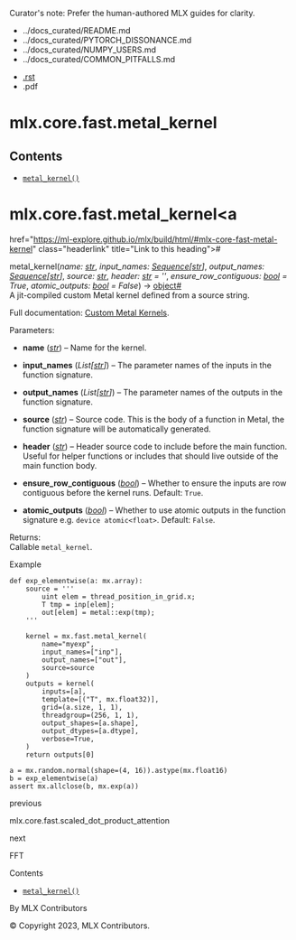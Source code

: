 Curator's note: Prefer the human-authored MLX guides for clarity.
- ../docs_curated/README.md
- ../docs_curated/PYTORCH_DISSONANCE.md
- ../docs_curated/NUMPY_USERS.md
- ../docs_curated/COMMON_PITFALLS.md


<div id="main-content" class="bd-main" role="main">

<div class="sbt-scroll-pixel-helper">

</div>

<div class="bd-content">

<div class="bd-article-container">

<div class="bd-header-article d-print-none">

<div class="header-article-items header-article__inner">

<div class="header-article-items__start">

<div class="header-article-item">

<span class="fa-solid fa-bars"></span>

</div>

</div>

<div class="header-article-items__end">

<div class="header-article-item">

<div class="article-header-buttons">

<a href="https://github.com/ml-explore/mlx"
class="btn btn-sm btn-source-repository-button"
data-bs-placement="bottom" data-bs-toggle="tooltip" target="_blank"
title="Source repository"><span class="btn__icon-container"> <em></em>
</span></a>

<div class="dropdown dropdown-download-buttons">

- <a
  href="https://ml-explore.github.io/mlx/build/html/_sources/python/_autosummary/mlx.core.fast.metal_kernel.rst"
  class="btn btn-sm btn-download-source-button dropdown-item"
  data-bs-placement="left" data-bs-toggle="tooltip" target="_blank"
  title="Download source file"><span class="btn__icon-container">
  <em></em> </span> <span class="btn__text-container">.rst</span></a>
- <span class="btn__icon-container"> </span>
  <span class="btn__text-container">.pdf</span>

</div>

<span class="btn__icon-container"> </span>

<span class="fa-solid fa-list"></span>

</div>

</div>

</div>

</div>

</div>

<div id="jb-print-docs-body" class="onlyprint">

# mlx.core.fast.metal_kernel

<div id="print-main-content">

<div id="jb-print-toc">

<div>

## Contents

</div>

- <a
  href="https://ml-explore.github.io/mlx/build/html/#mlx.core.fast.metal_kernel"
  class="reference internal nav-link"><span class="pre"><code
  class="docutils literal notranslate">metal_kernel()</code></span></a>

</div>

</div>

</div>

<div id="searchbox">

</div>

<div id="mlx-core-fast-metal-kernel" class="section">

# mlx.core.fast.metal_kernel<a
href="https://ml-explore.github.io/mlx/build/html/#mlx-core-fast-metal-kernel"
class="headerlink" title="Link to this heading">#</a>

<span class="sig-name descname"><span class="pre">metal_kernel</span></span><span class="sig-paren">(</span>*<span class="n"><span class="pre">name</span></span><span class="p"><span class="pre">:</span></span><span class="w"> </span><span class="n"><a href="https://docs.python.org/3/library/stdtypes.html#str"
class="reference external" title="(in Python v3.13)"><span
class="pre">str</span></a></span>*, *<span class="n"><span class="pre">input_names</span></span><span class="p"><span class="pre">:</span></span><span class="w"> </span><span class="n"><a
href="https://docs.python.org/3/library/collections.abc.html#collections.abc.Sequence"
class="reference external" title="(in Python v3.13)"><span
class="pre">Sequence</span></a><span class="p"><span class="pre">\[</span></span><a href="https://docs.python.org/3/library/stdtypes.html#str"
class="reference external" title="(in Python v3.13)"><span
class="pre">str</span></a><span class="p"><span class="pre">\]</span></span></span>*, *<span class="n"><span class="pre">output_names</span></span><span class="p"><span class="pre">:</span></span><span class="w"> </span><span class="n"><a
href="https://docs.python.org/3/library/collections.abc.html#collections.abc.Sequence"
class="reference external" title="(in Python v3.13)"><span
class="pre">Sequence</span></a><span class="p"><span class="pre">\[</span></span><a href="https://docs.python.org/3/library/stdtypes.html#str"
class="reference external" title="(in Python v3.13)"><span
class="pre">str</span></a><span class="p"><span class="pre">\]</span></span></span>*, *<span class="n"><span class="pre">source</span></span><span class="p"><span class="pre">:</span></span><span class="w"> </span><span class="n"><a href="https://docs.python.org/3/library/stdtypes.html#str"
class="reference external" title="(in Python v3.13)"><span
class="pre">str</span></a></span>*, *<span class="n"><span class="pre">header</span></span><span class="p"><span class="pre">:</span></span><span class="w"> </span><span class="n"><a href="https://docs.python.org/3/library/stdtypes.html#str"
class="reference external" title="(in Python v3.13)"><span
class="pre">str</span></a></span><span class="w"> </span><span class="o"><span class="pre">=</span></span><span class="w"> </span><span class="default_value"><span class="pre">''</span></span>*, *<span class="n"><span class="pre">ensure_row_contiguous</span></span><span class="p"><span class="pre">:</span></span><span class="w"> </span><span class="n"><a href="https://docs.python.org/3/library/functions.html#bool"
class="reference external" title="(in Python v3.13)"><span
class="pre">bool</span></a></span><span class="w"> </span><span class="o"><span class="pre">=</span></span><span class="w"> </span><span class="default_value"><span class="pre">True</span></span>*, *<span class="n"><span class="pre">atomic_outputs</span></span><span class="p"><span class="pre">:</span></span><span class="w"> </span><span class="n"><a href="https://docs.python.org/3/library/functions.html#bool"
class="reference external" title="(in Python v3.13)"><span
class="pre">bool</span></a></span><span class="w"> </span><span class="o"><span class="pre">=</span></span><span class="w"> </span><span class="default_value"><span class="pre">False</span></span>*<span class="sig-paren">)</span> <span class="sig-return"><span class="sig-return-icon">→</span> <span class="sig-return-typehint"><a href="https://docs.python.org/3/library/functions.html#object"
class="reference external" title="(in Python v3.13)"><span
class="pre">object</span></a></span></span><a
href="https://ml-explore.github.io/mlx/build/html/#mlx.core.fast.metal_kernel"
class="headerlink" title="Link to this definition">#</a>  
A jit-compiled custom Metal kernel defined from a source string.

Full documentation: <a
href="https://ml-explore.github.io/mlx/build/html/dev/custom_metal_kernels.html#custom-metal-kernels"
class="reference internal"><span class="std std-ref">Custom Metal
Kernels</span></a>.

Parameters<span class="colon">:</span>  
- **name**
  (<a href="https://docs.python.org/3/library/stdtypes.html#str"
  class="reference external" title="(in Python v3.13)"><em>str</em></a>)
  – Name for the kernel.

- **input_names**
  (*List\[*<a href="https://docs.python.org/3/library/stdtypes.html#str"
  class="reference external" title="(in Python v3.13)"><em>str</em></a>*\]*)
  – The parameter names of the inputs in the function signature.

- **output_names**
  (*List\[*<a href="https://docs.python.org/3/library/stdtypes.html#str"
  class="reference external" title="(in Python v3.13)"><em>str</em></a>*\]*)
  – The parameter names of the outputs in the function signature.

- **source**
  (<a href="https://docs.python.org/3/library/stdtypes.html#str"
  class="reference external" title="(in Python v3.13)"><em>str</em></a>)
  – Source code. This is the body of a function in Metal, the function
  signature will be automatically generated.

- **header**
  (<a href="https://docs.python.org/3/library/stdtypes.html#str"
  class="reference external" title="(in Python v3.13)"><em>str</em></a>)
  – Header source code to include before the main function. Useful for
  helper functions or includes that should live outside of the main
  function body.

- **ensure_row_contiguous**
  (<a href="https://docs.python.org/3/library/functions.html#bool"
  class="reference external" title="(in Python v3.13)"><em>bool</em></a>)
  – Whether to ensure the inputs are row contiguous before the kernel
  runs. Default: <span class="pre">`True`</span>.

- **atomic_outputs**
  (<a href="https://docs.python.org/3/library/functions.html#bool"
  class="reference external" title="(in Python v3.13)"><em>bool</em></a>)
  – Whether to use atomic outputs in the function signature e.g.
  <span class="pre">`device`</span>` `<span class="pre">`atomic<float>`</span>.
  Default: <span class="pre">`False`</span>.

Returns<span class="colon">:</span>  
Callable <span class="pre">`metal_kernel`</span>.

Example

<div class="highlight-python notranslate">

<div class="highlight">

    def exp_elementwise(a: mx.array):
        source = '''
            uint elem = thread_position_in_grid.x;
            T tmp = inp[elem];
            out[elem] = metal::exp(tmp);
        '''

        kernel = mx.fast.metal_kernel(
            name="myexp",
            input_names=["inp"],
            output_names=["out"],
            source=source
        )
        outputs = kernel(
            inputs=[a],
            template=[("T", mx.float32)],
            grid=(a.size, 1, 1),
            threadgroup=(256, 1, 1),
            output_shapes=[a.shape],
            output_dtypes=[a.dtype],
            verbose=True,
        )
        return outputs[0]

    a = mx.random.normal(shape=(4, 16)).astype(mx.float16)
    b = exp_elementwise(a)
    assert mx.allclose(b, mx.exp(a))

</div>

</div>

</div>

<div class="prev-next-area">

<a
href="https://ml-explore.github.io/mlx/build/html/python/_autosummary/mlx.core.fast.scaled_dot_product_attention.html"
class="left-prev" title="previous page"><em></em></a>

<div class="prev-next-info">

previous

mlx.core.fast.scaled_dot_product_attention

</div>

<a href="https://ml-explore.github.io/mlx/build/html/python/fft.html"
class="right-next" title="next page"></a>

<div class="prev-next-info">

next

FFT

</div>

</div>

</div>

<div class="bd-sidebar-secondary bd-toc">

<div class="sidebar-secondary-items sidebar-secondary__inner">

<div class="sidebar-secondary-item">

<div class="page-toc tocsection onthispage">

Contents

</div>

- <a
  href="https://ml-explore.github.io/mlx/build/html/#mlx.core.fast.metal_kernel"
  class="reference internal nav-link"><span class="pre"><code
  class="docutils literal notranslate">metal_kernel()</code></span></a>

</div>

</div>

</div>

</div>

<div class="bd-footer-content__inner container">

<div class="footer-item">

By MLX Contributors

</div>

<div class="footer-item">

© Copyright 2023, MLX Contributors.  

</div>

<div class="footer-item">

</div>

<div class="footer-item">

</div>

</div>

</div>
